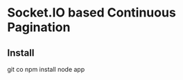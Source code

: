 Socket.IO based Continuous Pagination
=====================================

Install
-------

git co 
npm install
node app

